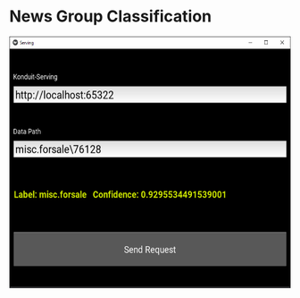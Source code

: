 # News Group Classification
<p align="center">
  <img width="550" height="450" src="metadata/konduit-serving.PNG">
</p>
